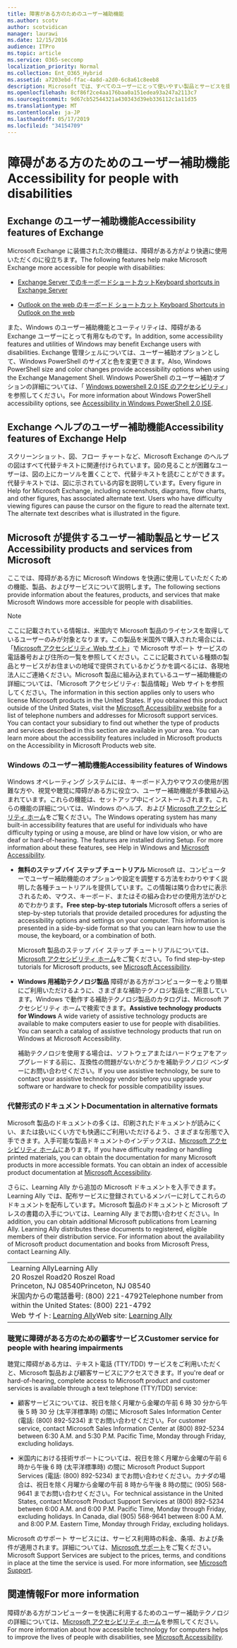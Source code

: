 ```yaml
---
title: 障害がある方のためのユーザー補助機能
ms.author: scotv
author: scotvidican
manager: laurawi
ms.date: 12/15/2016
audience: ITPro
ms.topic: article
ms.service: O365-seccomp
localization_priority: Normal
ms.collection: Ent_O365_Hybrid
ms.assetid: a7203ebd-ffac-4a8d-a2d0-6c8a61c8eeb8
description: Microsoft では、すべてのユーザーにとって使いやすい製品とサービスを提供できるよう取り組んでいます。
ms.openlocfilehash: 8cf86f2ce4aa176baa0a151edea93a247a2113c7
ms.sourcegitcommit: 9d67cb52544321a430343d39eb336112c1a11d35
ms.translationtype: MT
ms.contentlocale: ja-JP
ms.lasthandoff: 05/17/2019
ms.locfileid: "34154709"
---
```

# <a name="accessibility-for-people-with-disabilities"></a><span data-ttu-id="cdc25-103">障碍がある方のためのユーザー補助機能</span><span class="sxs-lookup"><span data-stu-id="cdc25-103">Accessibility for people with disabilities</span></span>

## <a name="accessibility-features-of-exchange"></a><span data-ttu-id="cdc25-104">Exchange のユーザー補助機能</span><span class="sxs-lookup"><span data-stu-id="cdc25-104">Accessibility features of Exchange</span></span>

<span data-ttu-id="cdc25-105">Microsoft Exchange に装備された次の機能は、障碍がある方がより快適に使用いただくのに役立ちます。</span><span class="sxs-lookup"><span data-stu-id="cdc25-105">The following features help make Microsoft Exchange more accessible for people with disabilities:</span></span>
  
- [<span data-ttu-id="cdc25-106">Exchange Server でのキーボードショートカット</span><span class="sxs-lookup"><span data-stu-id="cdc25-106">Keyboard shortcuts in Exchange Server</span></span>](http://technet.microsoft.com/library/146b2b52-1ef8-4606-991a-4cf4da694970.aspx)
    
- [<span data-ttu-id="cdc25-107">Outlook on the web のキーボード ショートカット </span><span class="sxs-lookup"><span data-stu-id="cdc25-107">Keyboard Shortcuts in Outlook on the web</span></span>](https://go.microsoft.com/fwlink/p/?LinkId=268079)
    
<span data-ttu-id="cdc25-108">また、Windows のユーザー補助機能とユーティリティは、障碍がある Exchange ユーザーにとって有用なものです。</span><span class="sxs-lookup"><span data-stu-id="cdc25-108">In addition, some accessibility features and utilities of Windows may benefit Exchange users with disabilities.</span></span> <span data-ttu-id="cdc25-109">Exchange 管理シェルについては、ユーザー補助オプションとして、Windows PowerShell のサイズと色を変更できます。</span><span class="sxs-lookup"><span data-stu-id="cdc25-109">Also, Windows PowerShell size and color changes provide accessibility options when using the Exchange Management Shell.</span></span> <span data-ttu-id="cdc25-110">Windows PowerShell のユーザー補助オプションの詳細については、「 [Windows powershell 2.0 ISE のアクセシビリティ](https://go.microsoft.com/fwlink/p/?LinkId=258240)」を参照してください。</span><span class="sxs-lookup"><span data-stu-id="cdc25-110">For more information about Windows PowerShell accessibility options, see [Accessibility in Windows PowerShell 2.0 ISE](https://go.microsoft.com/fwlink/p/?LinkId=258240).</span></span>
  
## <a name="accessibility-features-of-exchange-help"></a><span data-ttu-id="cdc25-111">Exchange ヘルプのユーザー補助機能</span><span class="sxs-lookup"><span data-stu-id="cdc25-111">Accessibility features of Exchange Help</span></span>

<span data-ttu-id="cdc25-p102">スクリーンショット、図、フロー チャートなど、Microsoft Exchange のヘルプの図はすべて代替テキストに関連付けられています。図の見ることが困難なユーザーは、図の上にカーソルを置くことで、代替テキストを読むことができます。代替テキストでは、図に示されている内容を説明しています。</span><span class="sxs-lookup"><span data-stu-id="cdc25-p102">Every figure in Help for Microsoft Exchange, including screenshots, diagrams, flow charts, and other figures, has associated alternate text. Users who have difficulty viewing figures can pause the cursor on the figure to read the alternate text. The alternate text describes what is illustrated in the figure.</span></span>
  
## <a name="accessibility-products-and-services-from-microsoft"></a><span data-ttu-id="cdc25-115">Microsoft が提供するユーザー補助製品とサービス</span><span class="sxs-lookup"><span data-stu-id="cdc25-115">Accessibility products and services from Microsoft</span></span>

<span data-ttu-id="cdc25-116">ここでは、障碍がある方に Microsoft Windows を快適に使用していただくための機能、製品、およびサービスについて説明します。</span><span class="sxs-lookup"><span data-stu-id="cdc25-116">The following sections provide information about the features, products, and services that make Microsoft Windows more accessible for people with disabilities.</span></span>
  
> [!NOTE]
> <span data-ttu-id="cdc25-p103">ここに記載されている情報は、米国内で Microsoft 製品のライセンスを取得しているユーザーのみが対象となります。この製品を米国外で購入された場合には、「[Microsoft アクセシビリティ Web サイト](https://www.microsoft.com/enable)」で Microsoft サポート サービスの電話番号および住所の一覧を参照してください。ここに記載されている種類の製品とサービスがお住まいの地域で提供されているかどうかを調べるには、各現地法人にご連絡ください。Microsoft 製品に組み込まれているユーザー補助機能の詳細については、「Microsoft アクセシビリティ: 製品情報」Web サイトを参照してください。</span><span class="sxs-lookup"><span data-stu-id="cdc25-p103">The information in this section applies only to users who license Microsoft products in the United States. If you obtained this product outside of the United States, visit the [Microsoft Accessibility website](https://www.microsoft.com/enable) for a list of telephone numbers and addresses for Microsoft support services. You can contact your subsidiary to find out whether the type of products and services described in this section are available in your area. You can learn more about the accessibility features included in Microsoft products on the Accessibility in Microsoft Products web site.</span></span> 
  
### <a name="accessibility-features-of-windows"></a><span data-ttu-id="cdc25-121">Windows のユーザー補助機能</span><span class="sxs-lookup"><span data-stu-id="cdc25-121">Accessibility features of Windows</span></span>

<span data-ttu-id="cdc25-p104">Windows オペレーティング システムには、キーボード入力やマウスの使用が困難な方や、視覚や聴覚に障碍がある方に役立つ、ユーザー補助機能が多数組み込まれています。これらの機能は、セットアップ中にインストールされます。これらの機能の詳細については、Windows のヘルプ、および [Microsoft アクセシビリティ ホーム](https://go.microsoft.com/fwlink/p/?linkId=18139)をご覧ください。</span><span class="sxs-lookup"><span data-stu-id="cdc25-p104">The Windows operating system has many built-in accessibility features that are useful for individuals who have difficulty typing or using a mouse, are blind or have low vision, or who are deaf or hard-of-hearing. The features are installed during Setup. For more information about these features, see Help in Windows and [Microsoft Accessibility](https://go.microsoft.com/fwlink/p/?linkId=18139).</span></span>
  
- <span data-ttu-id="cdc25-p105">**無料のステップ バイ ステップ チュートリアル** Microsoft は、コンピューターでユーザー補助機能のオプションや設定を調整する方法をわかりやすく説明した各種チュートリアルを提供しています。この情報は隣り合わせに表示されるため、マウス、キーボード、またはその組み合わせの使用方法がひとめでわかります。</span><span class="sxs-lookup"><span data-stu-id="cdc25-p105">**Free step-by-step tutorials** Microsoft offers a series of step-by-step tutorials that provide detailed procedures for adjusting the accessibility options and settings on your computer. This information is presented in a side-by-side format so that you can learn how to use the mouse, the keyboard, or a combination of both.</span></span> 
    
    <span data-ttu-id="cdc25-127">Microsoft 製品のステップ バイ ステップ チュートリアルについては、[Microsoft アクセシビリティ ホーム](https://go.microsoft.com/fwlink/p/?linkId=18139)をご覧ください。</span><span class="sxs-lookup"><span data-stu-id="cdc25-127">To find step-by-step tutorials for Microsoft products, see [Microsoft Accessibility](https://go.microsoft.com/fwlink/p/?linkId=18139).</span></span>
    
- <span data-ttu-id="cdc25-p106">**Windows 用補助テクノロジ製品** 障碍がある方がコンピューターをより簡単にご利用いただけるように、さまざまな補助テクノロジ製品をご用意しています。Windows で動作する補助テクノロジ製品のカタログは、Microsoft アクセシビリティ ホームで検索できます。</span><span class="sxs-lookup"><span data-stu-id="cdc25-p106">**Assistive technology products for Windows** A wide variety of assistive technology products are available to make computers easier to use for people with disabilities. You can search a catalog of assistive technology products that run on Windows at Microsoft Accessibility.</span></span> 
    
    <span data-ttu-id="cdc25-130">補助テクノロジを使用する場合は、ソフトウェアまたはハードウェアをアップグレードする前に、互換性の問題がないかどうかを補助テクノロジ ベンダーにお問い合わせください。</span><span class="sxs-lookup"><span data-stu-id="cdc25-130">If you use assistive technology, be sure to contact your assistive technology vendor before you upgrade your software or hardware to check for possible compatibility issues.</span></span> 
    
### <a name="documentation-in-alternative-formats"></a><span data-ttu-id="cdc25-131">代替形式のドキュメント</span><span class="sxs-lookup"><span data-stu-id="cdc25-131">Documentation in alternative formats</span></span>

<span data-ttu-id="cdc25-p107">Microsoft 製品のドキュメントの多くは、印刷されたドキュメントが読みにくい、または扱いにくい方でも快適にご利用いただけるよう、さまざまな形態で入手できます。入手可能な製品ドキュメントのインデックスは、[Microsoft アクセシビリティ ホーム](https://go.microsoft.com/fwlink/p/?linkId=18139)にあります。</span><span class="sxs-lookup"><span data-stu-id="cdc25-p107">If you have difficulty reading or handling printed materials, you can obtain the documentation for many Microsoft products in more accessible formats. You can obtain an index of accessible product documentation at [Microsoft Accessibility](https://go.microsoft.com/fwlink/p/?linkId=18139).</span></span> 
  
<span data-ttu-id="cdc25-p108">さらに、Learning Ally から追加の Microsoft ドキュメントを入手できます。Learning Ally では、配布サービスに登録されているメンバーに対してこれらのドキュメントを配布しています。Microsoft 製品のドキュメントと Microsoft プレスの書籍の入手については、Learning Ally までお問い合わせください。</span><span class="sxs-lookup"><span data-stu-id="cdc25-p108">In addition, you can obtain additional Microsoft publications from Learning Ally. Learning Ally distributes these documents to registered, eligible members of their distribution service. For information about the availability of Microsoft product documentation and books from Microsoft Press, contact Learning Ally.</span></span> 
  
||
|:-----|
|<span data-ttu-id="cdc25-137">Learning Ally</span><span class="sxs-lookup"><span data-stu-id="cdc25-137">Learning Ally</span></span>  <br/> <span data-ttu-id="cdc25-138">20 Roszel Road</span><span class="sxs-lookup"><span data-stu-id="cdc25-138">20 Roszel Road</span></span>  <br/> <span data-ttu-id="cdc25-139">Princeton, NJ 08540</span><span class="sxs-lookup"><span data-stu-id="cdc25-139">Princeton, NJ 08540</span></span>  <br/> <span data-ttu-id="cdc25-140">米国内からの電話番号: (800) 221-4792</span><span class="sxs-lookup"><span data-stu-id="cdc25-140">Telephone number from within the United States: (800) 221-4792</span></span>  <br/> <span data-ttu-id="cdc25-141">Web サイト: [Learning Ally](https://www.learningally.org/)</span><span class="sxs-lookup"><span data-stu-id="cdc25-141">Web site: [Learning Ally](https://www.learningally.org/)</span></span> <br/> |
   
### <a name="customer-service-for-people-with-hearing-impairments"></a><span data-ttu-id="cdc25-142">聴覚に障碍がある方のための顧客サービス</span><span class="sxs-lookup"><span data-stu-id="cdc25-142">Customer service for people with hearing impairments</span></span>

<span data-ttu-id="cdc25-143">聴覚に障碍がある方は、テキスト電話 (TTY/TDD) サービスをご利用いただくと、Microsoft 製品および顧客サービスにアクセスできます。</span><span class="sxs-lookup"><span data-stu-id="cdc25-143">If you're deaf or hard-of-hearing, complete access to Microsoft product and customer services is available through a text telephone (TTY/TDD) service:</span></span>
  
- <span data-ttu-id="cdc25-p109">顧客サービスについては、祝日を除く月曜から金曜の午前 6 時 30 分から午後 5 時 30 分 (太平洋標準時) の間に Microsoft Sales Information Center (電話: (800) 892-5234) までお問い合わせください。</span><span class="sxs-lookup"><span data-stu-id="cdc25-p109">For customer service, contact Microsoft Sales Information Center at (800) 892-5234 between 6:30 A.M. and 5:30 P.M. Pacific Time, Monday through Friday, excluding holidays.</span></span> 
    
- <span data-ttu-id="cdc25-p110">米国内における技術サポートについては、祝日を除く月曜から金曜の午前 6 時から午後 6 時 (太平洋標準時) の間に Microsoft Product Support Services (電話: (800) 892-5234) までお問い合わせください。カナダの場合は、祝日を除く月曜から金曜の午前 8 時から午後 8 時の間に (905) 568-9641 までお問い合わせください。</span><span class="sxs-lookup"><span data-stu-id="cdc25-p110">For technical assistance in the United States, contact Microsoft Product Support Services at (800) 892-5234 between 6:00 A.M. and 6:00 P.M. Pacific Time, Monday through Friday, excluding holidays. In Canada, dial (905) 568-9641 between 8:00 A.M. and 8:00 P.M. Eastern Time, Monday through Friday, excluding holidays.</span></span> 
    
<span data-ttu-id="cdc25-p111">Microsoft のサポート サービスには、サービス利用時の料金、条項、および条件が適用されます。詳細については、[Microsoft サポート](https://go.microsoft.com/fwlink/p/?linkId=18142)をご覧ください。</span><span class="sxs-lookup"><span data-stu-id="cdc25-p111">Microsoft Support Services are subject to the prices, terms, and conditions in place at the time the service is used. For more information, see [Microsoft Support](https://go.microsoft.com/fwlink/p/?linkId=18142).</span></span>
  
## <a name="for-more-information"></a><span data-ttu-id="cdc25-155">関連情報</span><span class="sxs-lookup"><span data-stu-id="cdc25-155">For more information</span></span>

<span data-ttu-id="cdc25-156">障碍がある方がコンピューターを快適に利用するためのユーザー補助テクノロジの詳細については、[Microsoft アクセシビリティ ホーム](http://go.microsoft.com/fwlink/p/?linkId=18139)を参照してください。</span><span class="sxs-lookup"><span data-stu-id="cdc25-156">For more information about how accessible technology for computers helps to improve the lives of people with disabilities, see [Microsoft Accessibility](http://go.microsoft.com/fwlink/p/?linkId=18139).</span></span> 
  


